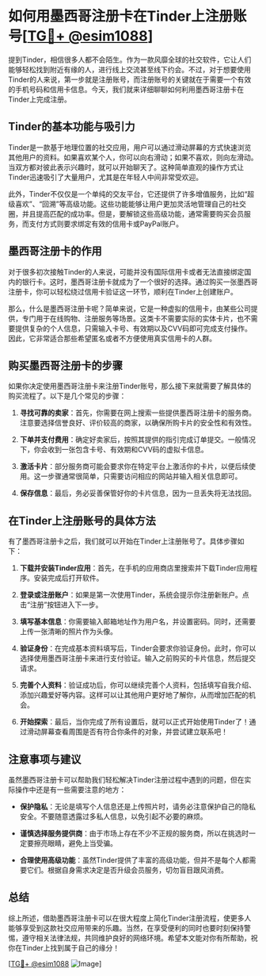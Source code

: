 # 如何用墨西哥注册卡在Tinder上注册账号[[TG💪+ @esim1088](https://t.me/s/esim1088)]

提到Tinder，相信很多人都不会陌生。作为一款风靡全球的社交软件，它让人们能够轻松找到附近有缘的人，进行线上交流甚至线下约会。不过，对于想要使用Tinder的人来说，第一步就是注册账号，而注册账号的关键就在于需要一个有效的手机号码和信用卡信息。今天，我们就来详细聊聊如何利用墨西哥注册卡在Tinder上完成注册。

## Tinder的基本功能与吸引力

Tinder是一款基于地理位置的社交应用，用户可以通过滑动屏幕的方式快速浏览其他用户的资料。如果喜欢某个人，你可以向右滑动；如果不喜欢，则向左滑动。当双方都对彼此表示兴趣时，就可以开始聊天了。这种简单直观的操作方式让Tinder迅速吸引了大量用户，尤其是在年轻人中间非常受欢迎。

此外，Tinder不仅仅是一个单纯的交友平台，它还提供了许多增值服务，比如“超级喜欢”、“回溯”等高级功能。这些功能能够让用户更加灵活地管理自己的社交圈，并且提高匹配的成功率。但是，要解锁这些高级功能，通常需要购买会员服务，而支付方式则要求绑定有效的信用卡或PayPal账户。

## 墨西哥注册卡的作用

对于很多初次接触Tinder的人来说，可能并没有国际信用卡或者无法直接绑定国内的银行卡。这时，墨西哥注册卡就成为了一个很好的选择。通过购买一张墨西哥注册卡，你可以轻松绕过信用卡验证这一环节，顺利在Tinder上创建账户。

那么，什么是墨西哥注册卡呢？简单来说，它是一种虚拟的信用卡，由某些公司提供，专门用于在线购物、注册服务等场景。这类卡不需要实际的实体卡片，也不需要提供复杂的个人信息，只需输入卡号、有效期以及CVV码即可完成支付操作。因此，它非常适合那些希望匿名或者不方便使用真实信用卡的人群。

## 购买墨西哥注册卡的步骤

如果你决定使用墨西哥注册卡来注册Tinder账号，那么接下来就需要了解具体的购买流程了。以下是几个常见的步骤：

1. **寻找可靠的卖家**：首先，你需要在网上搜索一些提供墨西哥注册卡的服务商。注意要选择信誉良好、评价较高的商家，以确保所购卡片的安全性和有效性。
   
2. **下单并支付费用**：确定好卖家后，按照其提供的指引完成订单提交。一般情况下，你会收到一张包含卡号、有效期和CVV码的虚拟卡信息。

3. **激活卡片**：部分服务商可能会要求你在特定平台上激活你的卡片，以便后续使用。这一步骤通常很简单，只需要访问相应的网站并输入相关信息即可。

4. **保存信息**：最后，务必妥善保管好你的卡片信息，因为一旦丢失将无法找回。

## 在Tinder上注册账号的具体方法

有了墨西哥注册卡之后，我们就可以开始在Tinder上注册账号了。具体步骤如下：

1. **下载并安装Tinder应用**：首先，在手机的应用商店里搜索并下载Tinder应用程序。安装完成后打开软件。

2. **登录或注册账户**：如果是第一次使用Tinder，系统会提示你注册新账户。点击“注册”按钮进入下一步。

3. **填写基本信息**：你需要输入邮箱地址作为用户名，并设置密码。同时，还需要上传一张清晰的照片作为头像。

4. **验证身份**：在完成基本资料填写后，Tinder会要求你验证身份。此时，你可以选择使用墨西哥注册卡来进行支付验证。输入之前购买的卡片信息，然后提交请求。

5. **完善个人资料**：验证成功后，你可以继续完善个人资料，包括填写自我介绍、添加兴趣爱好等内容。这样可以让其他用户更好地了解你，从而增加匹配的机会。

6. **开始探索**：最后，当你完成了所有设置后，就可以正式开始使用Tinder了！通过滑动屏幕查看周围是否有符合你条件的对象，并尝试建立联系吧！

## 注意事项与建议

虽然墨西哥注册卡可以帮助我们轻松解决Tinder注册过程中遇到的问题，但在实际操作中还是有一些需要注意的地方：

- **保护隐私**：无论是填写个人信息还是上传照片时，请务必注意保护自己的隐私安全。不要随意透露过多私人信息，以免引起不必要的麻烦。
  
- **谨慎选择服务提供商**：由于市场上存在不少不正规的服务商，所以在挑选时一定要擦亮眼睛，避免上当受骗。
  
- **合理使用高级功能**：虽然Tinder提供了丰富的高级功能，但并不是每个人都需要它们。根据自身需求决定是否升级会员服务，切勿盲目跟风消费。

## 总结

综上所述，借助墨西哥注册卡可以在很大程度上简化Tinder注册流程，使更多人能够享受到这款社交应用带来的乐趣。当然，在享受便利的同时也要时刻保持警惕，遵守相关法律法规，共同维护良好的网络环境。希望本文能对你有所帮助，祝你在Tinder上找到属于自己的缘分！

[[TG💪+ @esim1088](https://t.me/s/esim1088) ![Image](https://i.postimg.cc/4NQfJmqS/Snipaste-2025-05-13-00-14-12.png)]